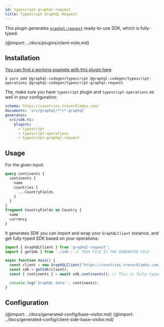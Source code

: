 ```yaml
---
id: typescript-graphql-request
title: TypeScript GraphQL-Request
---
```


This plugin generates [`graphql-request`](https://www.npmjs.com/package/graphql-request) ready-to-use SDK, which is fully-typed.

{@import: ../docs/plugins/client-note.md}

## Installation

[You can find a working example with this plugin here](https://github.com/dotansimha/graphql-codegen-graphql-request-example)

    $ yarn add @graphql-codegen/typescript @graphql-codegen/typescript-operations @graphql-codegen/typescript-graphql-request

The, make sure you have `typescript` plugin and `typescript-operations` as well in your configuration:

```yml
schema: https://countries.trevorblades.com/
documents: 'src/graphql/**/*.graphql'
generates:
  src/sdk.ts:
    plugins:
      - typescript
      - typescript-operations
      - typescript-graphql-request
```

## Usage

For the given input:

```graphql
query continents {
  continents {
    name
    countries {
      ...CountryFields
    }
  }
}
fragment CountryFields on Country {
  name
  currency
}
```

It generates SDK you can import and wrap your `GraphQLClient` instance, and get fully-typed SDK based on your operations:

```ts
import { GraphQLClient } from 'graphql-request';
import { getSdk } from './sdk'; // THIS FILE IS THE GENERATED FILE

async function main() {
  const client = new GraphQLClient('https://countries.trevorblades.com/');
  const sdk = getSdk(client);
  const { continents } = await sdk.continents(); // This is fully typed, based on the query

  console.log(`GraphQL data:`, continents);
}
```

## Configuration

{@import: ../docs/generated-config/base-visitor.md}
{@import: ../docs/generated-config/client-side-base-visitor.md}
